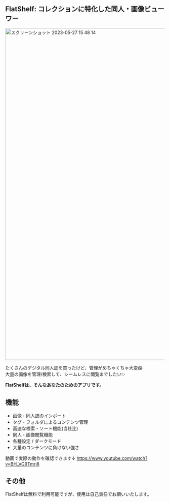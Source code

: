 ## FlatShelf: コレクションに特化した同人・画像ビューワー
<img width="1045" alt="スクリーンショット 2023-05-27 15 48 14" src="https://github.com/yugoka/FlatShelf/assets/84565188/e252803a-54fe-41ae-8f45-15d97790d864">

たくさんのデジタル同人誌を買ったけど、管理がめちゃくちゃ大変😱<br>
大量の画像を管理/検索して、シームレスに閲覧までしたい✨<br>

<strong>FlatShelfは、そんなあなたのためのアプリです。</strong>


## 機能
- 画像・同人誌のインポート
- タグ・フォルダによるコンテンツ管理
- 高速な検索・ソート機能(当社比)
- 同人・画像閲覧機能
- 各種設定 / ダークモード
- 大量のコンテンツに負けない強さ

動画で実際の動作を確認できます↓
https://www.youtube.com/watch?v=BH_VG9Tmrj8

## その他
FlatShelfは無料で利用可能ですが、使用は自己責任でお願いいたします。
